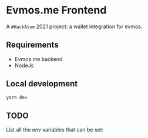 # Evmos.me Frontend

A `#HackAtom` 2021 project: a wallet integration for evmos.

## Requirements

-   Evmos.me backend
-   NodeJs

## Local development

```sh
yarn dev
```

## TODO

List all the env variables that can be set:
